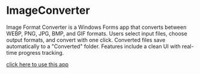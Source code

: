 # ImageConverter
Image Format Converter is a Windows Forms app that converts between WEBP, PNG, JPG, BMP, and GIF formats. Users select input files, choose output formats, and convert with one click. Converted files save automatically to a "Converted" folder. Features include a clean UI with real-time progress tracking.

[click here to use this app](#https://drive.usercontent.google.com/u/0/uc?id=1q-XcjSG4lvWtCKOTGapaF4SaLoxUDkFP&export=download)

